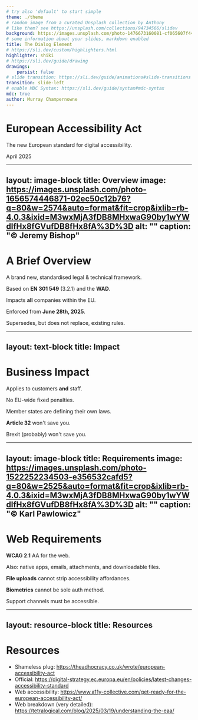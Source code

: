 ```yaml
---
# try also 'default' to start simple
theme: ./theme
# random image from a curated Unsplash collection by Anthony
# like them? see https://unsplash.com/collections/94734566/slidev
background: https://images.unsplash.com/photo-1476673160081-cf065607f449?q=80&w=2072&auto=format&fit=crop&ixlib=rb-4.0.3&ixid=M3wxMjA3fDB8MHxwaG90by1wYWdlfHx8fGVufDB8fHx8fA%3D%3D
# some information about your slides, markdown enabled
title: The Dialog Element
# https://sli.dev/custom/highlighters.html
highlighter: shiki
# https://sli.dev/guide/drawing
drawings:
    persist: false
# slide transition: https://sli.dev/guide/animations#slide-transitions
transition: slide-left
# enable MDC Syntax: https://sli.dev/guide/syntax#mdc-syntax
mdc: true
author: Murray Champernowne
---
```


# European Accessibility Act

The new European standard for digital accessibility.

<footer>
  <p>April 2025</p>
</footer>

---
layout: image-block
title: Overview
image: https://images.unsplash.com/photo-1656574446871-02ec50c12b76?q=80&w=2574&auto=format&fit=crop&ixlib=rb-4.0.3&ixid=M3wxMjA3fDB8MHxwaG90by1wYWdlfHx8fGVufDB8fHx8fA%3D%3D
alt: ""
caption: "© Jeremy Bishop"
---

# A Brief Overview

<v-click><p>A brand new, standardised legal & technical framework.</p></v-click>

<v-click><p>Based on <strong>EN 301 549</strong> (3.2.1) and the <strong>WAD</strong>.</p></v-click>

<v-click><p>Impacts <strong>all</strong> companies within the EU.</p></v-click>

<v-click><p>Enforced from <strong>June 28th, 2025</strong>.</p></v-click>

<v-click><p>Supersedes, but does not replace, existing rules.</p></v-click>

<!--
EU-wide piece of legislation based on a technical standard (EN 301 549) and existing, public sector rules that have been refined for the last decade or so in the European Web Accessibility Directive.

All companies means: any company based on the EU, that employs EU citizens, pays EU taxes, or sells any good or service to EU citizens or within EU countries. Basically, the entire private sector.

Also sits on top of WAD, so impact public sector as well.

Only companies not affected: < 10 employees **and** less than €2 million annual turnover.

Existing rules still apply, but EAA is the new baseline legal requirement. E.g. French RGAA is still applicable within France
-->

---
layout: text-block
title: Impact
---

# Business Impact

<v-click><p>Applies to customers <strong>and</strong> staff.</p></v-click>

<v-click><p>No EU-wide fixed penalties.</p></v-click>

<v-click><p>Member states are defining their own laws.</p></v-click>

<v-click><p><strong>Article 32</strong> won't save you.</p></v-click>

<v-click><p>Brexit (probably) won't save you.</p></v-click>

<!--
Not just external, but internal, and staff can levy complaints directly against employers.

Example: Germany has proposed up to €100,000 fines, restriction of business licenses, and sanctions under the Unfair Competition Law.

Result is that if you operate in the EU, you could end up with multiple court cases across multiple countries, each with their own penalties.

Article 32 is a controversial part of EAA that extends the deadline to **June 2030** in certain scenarios: contracts that pre-exist 2025 (as well as some eWaste provisions for hardware). But anything sold or renegotiated after June 28th must be compliant.

Legacy codebases do not need to apply, but cannot be resold. And even these must be accessible by 2030.

UK already has the Equality Act which applies to private sector businesses. We already harmonised with the WAD for public sector businesses. And the government has signalled a desire to harmonise with the EAA completely. Plus, if you sell anything within the EU or hire anyone from the EU, you have to be compliant.

For us, right now, probably not that impactful.
-->

---
layout: image-block
title: Requirements
image: https://images.unsplash.com/photo-1522252234503-e356532cafd5?q=80&w=2525&auto=format&fit=crop&ixlib=rb-4.0.3&ixid=M3wxMjA3fDB8MHxwaG90by1wYWdlfHx8fGVufDB8fHx8fA%3D%3D
alt: ""
caption: "© Karl Pawlowicz"
---

# Web Requirements

<v-click><p><strong>WCAG 2.1</strong> AA for the web.</p></v-click>

<v-click><p>Also: native apps, emails, attachments, and downloadable files.</p></v-click>

<v-click><p><strong>File uploads</strong> cannot strip accessibility affordances.</p></v-click>

<v-click><p><strong>Biometrics</strong> cannot be sole auth method.</p></v-click>

<v-click><p>Support channels must be accessible.</p></v-click>

<!--
EAA goes beyond the web; covers everything from ATMs to eBook formats to Oyster cards.

WCAG 2.2 is not yet included and new WCAG versions are not automatically applied.

Includes PDFs, for instance, which now have their own near-WCAG standards as part of EAA **or** offer an alternative, accessible version.

E.g. a video file with embedded captions or an image with baked in descriptive text can ignore it, but cannot remove it. Conversion gets tricky; may require sidecar files.

Provide multiple authentication methods, with at least one being non-biometric e.g. password or One Time Code.

Support cannot be simply phone or chat bot only.

Also a few niche requirements around:

- media players (minimum resolution; Braille interfaces; text, audio, and video must sync within 100ms affordance)
- two-way communication e.g. telephony/VOIP and chat interfaces, which must also keep tight synchronisation and minimum resolutions
- key repeater patterns/shortcodes: if a user can type a key X number of times and then something else happens, there must be an adjustable time delay
- do not block assistive tech and if you do, you have to recreate that functionality e.g. if you block headphones, you have to provide text captions
-->

---
layout: resource-block
title: Resources
---

# Resources

-   Shameless plug: https://theadhocracy.co.uk/wrote/european-accessibility-act
-   Official: https://digital-strategy.ec.europa.eu/en/policies/latest-changes-accessibility-standard
-   Web accessibility: https://www.a11y-collective.com/get-ready-for-the-european-accessibility-act/
-   Web breakdown (very detailed): https://tetralogical.com/blog/2025/03/19/understanding-the-eaa/
